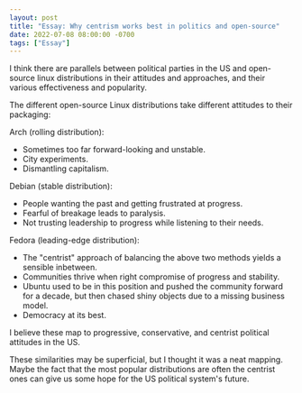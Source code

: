 ```yaml
---
layout: post
title: "Essay: Why centrism works best in politics and open-source"
date: 2022-07-08 08:00:00 -0700
tags: ["Essay"]
---
```


I think there are parallels between political parties in the US and open-source linux distributions in their attitudes and approaches, and their various effectiveness and popularity.

The different open-source Linux distributions take different attitudes to their packaging:

Arch (rolling distribution):

- Sometimes too far forward-looking and unstable.
- City experiments.
- Dismantling capitalism.

Debian (stable distribution):

- People wanting the past and getting frustrated at progress.
- Fearful of breakage leads to paralysis.
- Not trusting leadership to progress while listening to their needs.

Fedora (leading-edge distribution):

- The "centrist" approach of balancing the above two methods yields a sensible inbetween.
- Communities thrive when right compromise of progress and stability.
- Ubuntu used to be in this position and pushed the community forward for a decade, but then chased shiny objects due to a missing business model.
- Democracy at its best.

I believe these map to progressive, conservative, and centrist political attitudes in the US.

These similarities may be superficial, but I thought it was a neat mapping. Maybe the fact that the most popular distributions are often the centrist ones can give us some hope for the US political system's future.
